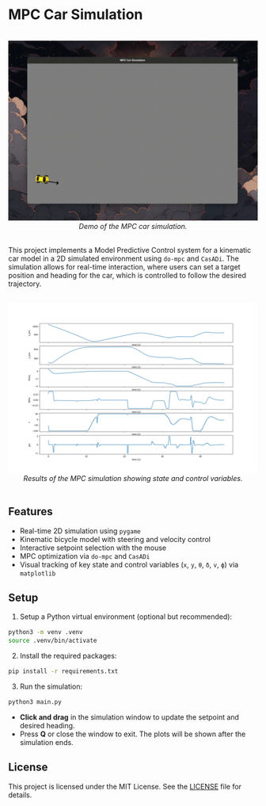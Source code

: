 # MPC Car Simulation

<br>
<div align="center">
  <img src="docs/demo.gif" width="800" height="auto"/>
  <br>
  <em>Demo of the MPC car simulation.</em>
</div>
<br>

This project implements a Model Predictive Control system for a kinematic car model in a 2D simulated environment using `do-mpc` and `CasADi`. The simulation allows for real-time interaction, where users can set a target position and heading for the car, which is controlled to follow the desired trajectory.

<br>
<div align="center">
  <img src="docs/plots.png" width="800" height="auto"/>
  <br>
  <em>Results of the MPC simulation showing state and control variables.</em>
</div>
<br>

## Features

* Real-time 2D simulation using `pygame`
* Kinematic bicycle model with steering and velocity control
* Interactive setpoint selection with the mouse
* MPC optimization via `do-mpc` and `CasADi`
* Visual tracking of key state and control variables (`x`, `y`, `θ`, `δ`, `v`, `ϕ`) via `matplotlib`

## Setup

1. Setup a Python virtual environment (optional but recommended):

```bash
python3 -m venv .venv
source .venv/bin/activate
```

2. Install the required packages:

```bash
pip install -r requirements.txt
```

3. Run the simulation:

```bash
python3 main.py
```

* **Click and drag** in the simulation window to update the setpoint and desired heading.
* Press **Q** or close the window to exit. The plots will be shown after the simulation ends.

## License

This project is licensed under the MIT License. See the [LICENSE](LICENSE.md) file for details.
